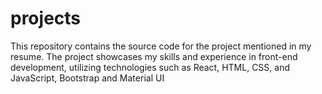 # projects
This repository contains the source code for the project mentioned in my resume. The project showcases my skills and experience in front-end development, utilizing technologies such as React, HTML, CSS, and JavaScript, Bootstrap and Material UI
